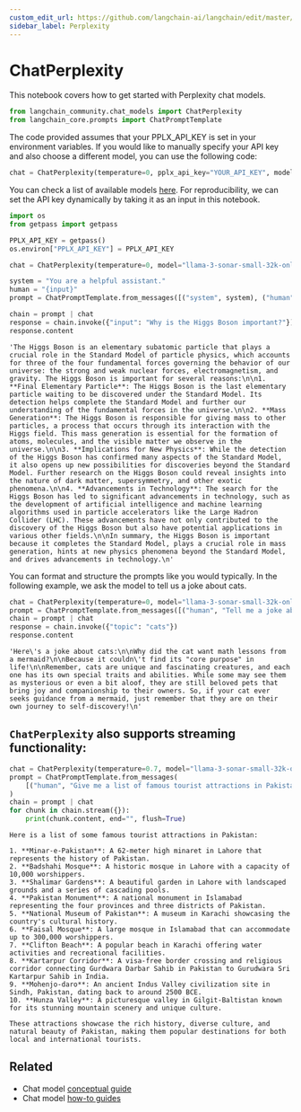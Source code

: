 ```yaml
---
custom_edit_url: https://github.com/langchain-ai/langchain/edit/master/docs/docs/integrations/chat/perplexity.ipynb
sidebar_label: Perplexity
---
```

# ChatPerplexity

This notebook covers how to get started with Perplexity chat models.


```python
from langchain_community.chat_models import ChatPerplexity
from langchain_core.prompts import ChatPromptTemplate
```

The code provided assumes that your PPLX_API_KEY is set in your environment variables. If you would like to manually specify your API key and also choose a different model, you can use the following code:

```python
chat = ChatPerplexity(temperature=0, pplx_api_key="YOUR_API_KEY", model="llama-3-sonar-small-32k-online")
```

You can check a list of available models [here](https://docs.perplexity.ai/docs/model-cards). For reproducibility, we can set the API key dynamically by taking it as an input in this notebook.


```python
import os
from getpass import getpass

PPLX_API_KEY = getpass()
os.environ["PPLX_API_KEY"] = PPLX_API_KEY
```


```python
chat = ChatPerplexity(temperature=0, model="llama-3-sonar-small-32k-online")
```


```python
system = "You are a helpful assistant."
human = "{input}"
prompt = ChatPromptTemplate.from_messages([("system", system), ("human", human)])

chain = prompt | chat
response = chain.invoke({"input": "Why is the Higgs Boson important?"})
response.content
```



```output
'The Higgs Boson is an elementary subatomic particle that plays a crucial role in the Standard Model of particle physics, which accounts for three of the four fundamental forces governing the behavior of our universe: the strong and weak nuclear forces, electromagnetism, and gravity. The Higgs Boson is important for several reasons:\n\n1. **Final Elementary Particle**: The Higgs Boson is the last elementary particle waiting to be discovered under the Standard Model. Its detection helps complete the Standard Model and further our understanding of the fundamental forces in the universe.\n\n2. **Mass Generation**: The Higgs Boson is responsible for giving mass to other particles, a process that occurs through its interaction with the Higgs field. This mass generation is essential for the formation of atoms, molecules, and the visible matter we observe in the universe.\n\n3. **Implications for New Physics**: While the detection of the Higgs Boson has confirmed many aspects of the Standard Model, it also opens up new possibilities for discoveries beyond the Standard Model. Further research on the Higgs Boson could reveal insights into the nature of dark matter, supersymmetry, and other exotic phenomena.\n\n4. **Advancements in Technology**: The search for the Higgs Boson has led to significant advancements in technology, such as the development of artificial intelligence and machine learning algorithms used in particle accelerators like the Large Hadron Collider (LHC). These advancements have not only contributed to the discovery of the Higgs Boson but also have potential applications in various other fields.\n\nIn summary, the Higgs Boson is important because it completes the Standard Model, plays a crucial role in mass generation, hints at new physics phenomena beyond the Standard Model, and drives advancements in technology.\n'
```


You can format and structure the prompts like you would typically. In the following example, we ask the model to tell us a joke about cats.


```python
chat = ChatPerplexity(temperature=0, model="llama-3-sonar-small-32k-online")
prompt = ChatPromptTemplate.from_messages([("human", "Tell me a joke about {topic}")])
chain = prompt | chat
response = chain.invoke({"topic": "cats"})
response.content
```



```output
'Here\'s a joke about cats:\n\nWhy did the cat want math lessons from a mermaid?\n\nBecause it couldn\'t find its "core purpose" in life!\n\nRemember, cats are unique and fascinating creatures, and each one has its own special traits and abilities. While some may see them as mysterious or even a bit aloof, they are still beloved pets that bring joy and companionship to their owners. So, if your cat ever seeks guidance from a mermaid, just remember that they are on their own journey to self-discovery!\n'
```


## `ChatPerplexity` also supports streaming functionality:


```python
chat = ChatPerplexity(temperature=0.7, model="llama-3-sonar-small-32k-online")
prompt = ChatPromptTemplate.from_messages(
    [("human", "Give me a list of famous tourist attractions in Pakistan")]
)
chain = prompt | chat
for chunk in chain.stream({}):
    print(chunk.content, end="", flush=True)
```
```output
Here is a list of some famous tourist attractions in Pakistan:

1. **Minar-e-Pakistan**: A 62-meter high minaret in Lahore that represents the history of Pakistan.
2. **Badshahi Mosque**: A historic mosque in Lahore with a capacity of 10,000 worshippers.
3. **Shalimar Gardens**: A beautiful garden in Lahore with landscaped grounds and a series of cascading pools.
4. **Pakistan Monument**: A national monument in Islamabad representing the four provinces and three districts of Pakistan.
5. **National Museum of Pakistan**: A museum in Karachi showcasing the country's cultural history.
6. **Faisal Mosque**: A large mosque in Islamabad that can accommodate up to 300,000 worshippers.
7. **Clifton Beach**: A popular beach in Karachi offering water activities and recreational facilities.
8. **Kartarpur Corridor**: A visa-free border crossing and religious corridor connecting Gurdwara Darbar Sahib in Pakistan to Gurudwara Sri Kartarpur Sahib in India.
9. **Mohenjo-daro**: An ancient Indus Valley civilization site in Sindh, Pakistan, dating back to around 2500 BCE.
10. **Hunza Valley**: A picturesque valley in Gilgit-Baltistan known for its stunning mountain scenery and unique culture.

These attractions showcase the rich history, diverse culture, and natural beauty of Pakistan, making them popular destinations for both local and international tourists.
```

## Related

- Chat model [conceptual guide](/docs/concepts/#chat-models)
- Chat model [how-to guides](/docs/how_to/#chat-models)
